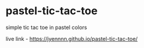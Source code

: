 # pastel-tic-tac-toe
simple tic tac toe in pastel colors 

live link - https://jyennnn.github.io/pastel-tic-tac-toe/
